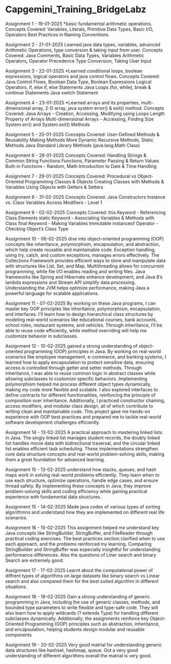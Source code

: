 # Capgemini_Training_BridgeLabz

Assignment 1 - 19-01-2025 \*basic fundamental arithmetic operations. Concepts Covered: Variables, Literals, Primitive Data Types, Basic I/O, Operators Best Practices in Naming Conventions

Assignment 2 - 21-01-2025 Learned java data types, variables, advanced Arithmetic Operations, type conversion & taking input from user.
Concepts Covered: Java Comments, Basic Data Types, Variables Arithmetic Operators, Operator Precedence Type Conversion, Taking User Input

Assignment 3 - 22-01-2025 \*Learned conditional loops, boolean expressions, logical operators and java control flows. Concepts Covered: Java Control Flows, Boolean Data Type, Boolean Expressions Logical Operators, if, else if, else Statements Java Loops (for, while), break & continue Statements Java switch Statement

Assignment 4 - 23-01-2025 \*Learned arrays and its properties, multi-dimensional array, 2-D array, java system error() & exit() method. Concepts Covered: Java Arrays - Creation, Accessing, Modifying using Loops Length Property of Arrays Multi-dimensional Arrays - Accessing, Finding Size System.err() and System.exit() Methods

Assignment 5 - 25-01-2025 Concepts Covered: User-Defined Methods & Reusability Making Methods More Dynamic Recursive Methods, Static Methods Java Standard Library Methods (java.lang.Math Class)

Assignment 6 - 28-01-2025 Concepts Covered: Handling Strings & Common String Functions Functions, Parameter Passing & Return Values Built-in Functions - Random, Math Introduction to Date & Time Handling

Assignment 7 - 29-01-2025 Concepts Covered: Procedural vs Object-Oriented Programming Classes & Objects Creating Classes with Methods & Variables Using Objects with Getters & Setters

Assignment 8 - 31-02-2025 Concepts Covered: Java Constructors Instance vs. Class Variables Access Modifiers - Level 1

Assignment 9 - 02-02-2025
Concepts Covered: this Keyword - Referencing Class Elements
static Keyword - Associating Variables & Methods with Class
final Keyword - Making Variables Immutable
instanceof Operator - Checking Object’s Class Type

Assignment 10 - 06-02-2025
dive into object-oriented programming (OOP) concepts like inheritance, polymorphism, encapsulation, and abstraction, which help create reusable and maintainable code. Exception handling, using try, catch, and custom exceptions, manages errors effectively. The Collections Framework provides efficient ways to store and manipulate data with structures like List, Set, and Map. Multithreading allows for concurrent programming, while file I/O enables reading and writing files. Java frameworks like Spring and Hibernate enhance development, and Java 8’s lambda expressions and Stream API simplify data processing. Understanding the JVM helps optimize performance, making Java a powerful language for scalable applications.

Assignment 11 - 07-02-2025
By working on these Java programs, I can master key OOP principles like inheritance, polymorphism, encapsulation, and interfaces. I'll learn how to design hierarchical class structures by modeling real-world scenarios like educational courses, bank accounts, school roles, restaurant systems, and vehicles. Through inheritance, I’ll be able to reuse code efficiently, while method overriding will help me customize behavior in subclasses.

Assignment 12 - 10-02-2025
gained a strong understanding of object-oriented programming (OOP) principles in Java. By working on real-world scenarios like employee management, e-commerce, and banking systems, I learned how to apply encapsulation to protect sensitive data, ensuring access is controlled through getter and setter methods. Through inheritance, I was able to reuse common logic in abstract classes while allowing subclasses to customize specific behaviors. Implementing polymorphism helped me process different object types dynamically, making my code more flexible and scalable. I also explored interfaces to define contracts for different functionalities, reinforcing the principle of composition over inheritance. Additionally, I practiced constructor chaining, access modifiers, and modular class design, all of which contribute to writing clean and maintainable code. This project gave me hands-on experience with OOP best practices and prepared me to tackle real-world software development challenges efficiently.

Assignment 14 - 13-02-2025 A practical approach to mastering linked lists in Java. The singly linked list manages student records, the doubly linked list handles movie data with bidirectional traversal, and the circular linked list enables efficient task scheduling. These implementations strengthen core data structure concepts and real-world problem-solving skills, making them a great foundation for advanced learning.

Assignment 15 - 13-02-2025 understand how stacks, queues, and hash maps work in solving real-world problems efficiently. They learn when to use each structure, optimize operations, handle edge cases, and ensure thread safety. By implementing these concepts in Java, they improve problem-solving skills and coding efficiency while gaining practical experience with fundamental data structures.

Assignment 15 - 14-02-2025 Made java codes of various types of sorting algorithmns and understand how they are implemented on different real life scenarios.

Assignment 16 - 15-02-2025 This assignment helped me understand key Java concepts like StringBuilder, StringBuffer, and FileReader through practical coding exercises. The best practices section clarified when to use each approach, and the problems reinforced my learning. Comparing StringBuilder and StringBuffer was especially insightful for understanding performance differences. Also the questions of Liner search and binary Search are extremely good.

Assignment 17 - 17-02-2025 Learnt about the computational power of diffrent types of algorithms on large datasets like binary search vs Linear search and also compared them for the best suited algorithm in different situations.

Assignment 18 - 18-02-2025 Gain a strong understanding of generic programming in Java, including the use of generic classes, methods, and bounded type parameters to write flexible and type-safe code. They will also learn how to apply wildcards (? extends Type) for handling different subclasses dynamically. Additionally, the assignments reinforce key Object-Oriented Programming (OOP) principles such as abstraction, inheritance, and encapsulation, helping students design modular and reusable components

Assignment 19 - 20-02-2025 Very good matrial for understanding generic data structures like hashset, hashmap, queue. Got a very good understanding of different algorithms overall the matrial is very good.
